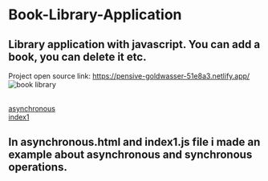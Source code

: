 # Book-Library-Application
## Library application with javascript. You can add a book, you can delete it etc.
Project open source link: https://pensive-goldwasser-51e8a3.netlify.app/
![book library](https://user-images.githubusercontent.com/67821216/91844222-b91daf00-ec5f-11ea-9fed-8fafa8604dfb.gif)<br><br>


<a href="asynchronous.html">asynchronous</a><br>
<a href="index1.js">index1</a>
## In asynchronous.html and index1.js file i made an example about asynchronous and synchronous operations.
